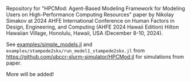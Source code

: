Repository for 
"HPCMod: Agent-Based Modeling Framework for Modeling Users on High-Performance Computing Resources" paper by Nikolay Simakov 
at 2024 AHFE International Conference on Human Factors in Design, Engineering, and Computing (AHFE 2024 Hawaii Edition) Hilton Hawaiian Village, Honolulu, Hawaii, USA
(December 8-10, 2024).

See [examples/simple_models.jl](https://github.com/ubccr-slurm-simulator/HPCMod.jl/blob/master/examples/simple_models.jl) and `examples/stampede2skx/run_model1_stampede2skx.jl`
from <https://github.com/ubccr-slurm-simulator/HPCMod.jl> for simulations from paper.

More will be added!

